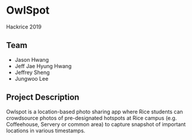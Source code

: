 # OwlSpot
Hackrice 2019

## Team

- Jason Hwang
- Jeff Jae Hyung Hwang
- Jeffrey Sheng
- Jungwoo Lee

## Project Description

Owlspot is a location-based photo sharing app where Rice students can crowdsource photos of pre-designated hotspots at Rice campus (e.g. Coffeehouse, Servery or common area) to capture snapshot of important locations in various timestamps.
